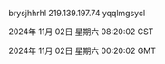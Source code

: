brysjhhrhl 219.139.197.74 yqqlmgsycl

2024年 11月 02日 星期六 08:20:02 CST

2024年 11月 02日 星期六 00:20:02 GMT
